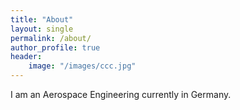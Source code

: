 ```yaml
---
title: "About"
layout: single
permalink: /about/
author_profile: true
header:
    image: "/images/ccc.jpg"
---
```


I am an Aerospace Engineering currently in Germany.



